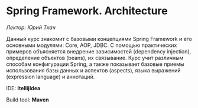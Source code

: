 # Spring Framework. Architecture

_Лектор: Юрий Ткач_

Данный курс знакомит с базовыми концепциями Spring Framework и его основными модулями: Core, AOP, JDBC. 
С помощью практических примеров объясняется внедрение зависимостей (dependency injection), определение объектов (beans), их связывание. 
Курс учит различным способам конфигурации Spring, а также показывает базовые приемы использования базы данных и аспектов (aspects), 
языка выражений (expression language) и аннотаций.

IDE: **ItellijIdea**

Build tool: **Maven**
